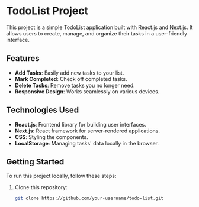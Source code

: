 # TodoList Project

This project is a simple TodoList application built with React.js and Next.js. It allows users to create, manage, and organize their tasks in a user-friendly interface.

## Features

- **Add Tasks**: Easily add new tasks to your list.
- **Mark Completed**: Check off completed tasks.
- **Delete Tasks**: Remove tasks you no longer need.
- **Responsive Design**: Works seamlessly on various devices.

## Technologies Used

- **React.js**: Frontend library for building user interfaces.
- **Next.js**: React framework for server-rendered applications.
- **CSS**: Styling the components.
- **LocalStorage**: Managing tasks' data locally in the browser.

## Getting Started

To run this project locally, follow these steps:

1. Clone this repository:

   ```bash
   git clone https://github.com/your-username/todo-list.git
